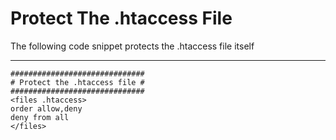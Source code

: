# Protect The .htaccess File

The following code snippet protects the .htaccess file itself

***

```
##############################
# Protect the .htaccess file #
##############################
<files .htaccess>
order allow,deny
deny from all
</files>
```
